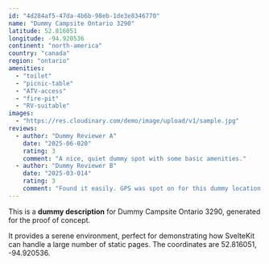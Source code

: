 ```yaml
---
id: "4d284af5-47da-4b6b-98eb-1de3e8346770"
name: "Dummy Campsite Ontario 3290"
latitude: 52.816051
longitude: -94.920536
continent: "north-america"
country: "canada"
region: "ontario"
amenities:
  - "toilet"
  - "picnic-table"
  - "ATV-access"
  - "fire-pit"
  - "RV-suitable"
images:
  - "https://res.cloudinary.com/demo/image/upload/v1/sample.jpg"
reviews:
  - author: "Dummy Reviewer A"
    date: "2025-06-020"
    rating: 3
    comment: "A nice, quiet dummy spot with some basic amenities."
  - author: "Dummy Reviewer B"
    date: "2025-03-014"
    rating: 3
    comment: "Found it easily. GPS was spot on for this dummy location."
---
```


This is a **dummy description** for Dummy Campsite Ontario 3290, generated for the proof of concept.

It provides a serene environment, perfect for demonstrating how SvelteKit can handle a large number of static pages. The coordinates are 52.816051, -94.920536.
